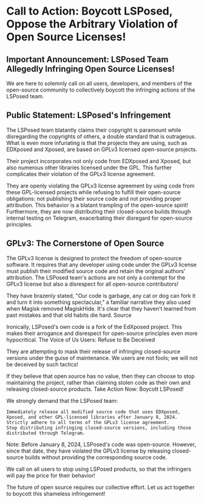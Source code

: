 # Call to Action: Boycott LSPosed, Oppose the Arbitrary Violation of Open Source Licenses!


## Important Announcement: LSPosed Team Allegedly Infringing Open Source Licenses!

We are here to solemnly call on all users, developers, and members of the open-source community to collectively boycott the infringing actions of the LSPosed team.

## Public Statement: LSPosed's Infringement

The LSPosed team blatantly claims their copyright is paramount while disregarding the copyrights of others, a double standard that is outrageous. What is even more infuriating is that the projects they are using, such as EDXposed and Xposed, are based on GPLv3 licensed open-source projects.

Their project incorporates not only code from EDXposed and Xposed, but also numerous other libraries licensed under the GPL. This further complicates their violation of the GPLv3 license agreement.

They are openly violating the GPLv3 license agreement by using code from these GPL-licensed projects while refusing to fulfill their open-source obligations: not publishing their source code and not providing proper attribution. This behavior is a blatant trampling of the open-source spirit! Furthermore, they are now distributing their closed-source builds through internal testing on Telegram, exacerbating their disregard for open-source principles.
## GPLv3: The Cornerstone of Open Source

The GPLv3 license is designed to protect the freedom of open-source software. It requires that any developer using code under the GPLv3 license must publish their modified source code and retain the original authors' attribution. The LSPosed team's actions are not only a contempt for the GPLv3 license but also a disrespect for all open-source contributors!

They have brazenly stated, "Our code is garbage, any cat or dog can fork it and turn it into something spectacular," a familiar narrative they also used when Magisk removed MagiskHide. It's clear that they haven't learned from past mistakes and that old habits die hard. Source

Ironically, LSPosed's own code is a fork of the EdXposed project. This makes their arrogance and disrespect for open-source principles even more hypocritical.
The Voice of Us Users: Refuse to Be Deceived

They are attempting to mask their release of infringing closed-source versions under the guise of maintenance. We users are not fools; we will not be deceived by such tactics!

If they believe that open source has no value, then they can choose to stop maintaining the project, rather than claiming stolen code as their own and releasing closed-source products.
Take Action Now: Boycott LSPosed!

We strongly demand that the LSPosed team:

    Immediately release all modified source code that uses EDXposed, Xposed, and other GPL-licensed libraries after January 8, 2024.
    Strictly adhere to all terms of the GPLv3 license agreement.
    Stop distributing infringing closed-source versions, including those distributed through Telegram.

Note: Before January 8, 2024, LSPosed's code was open-source. However, since that date, they have violated the GPLv3 license by releasing closed-source builds without providing the corresponding source code.

We call on all users to stop using LSPosed products, so that the infringers will pay the price for their behavior!

The future of open source requires our collective effort. Let us act together to boycott this shameless infringement! 
